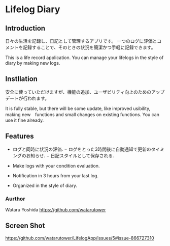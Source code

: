 
# Lifelog Diary

## Introduction
日々の生活を記録し、日記として管理するアプリです。
一つのログに評価とコメントを記録することで、そのときの状況を簡潔かつ手軽に記録できます。

This is a life record application.
You can manage your lifelogs in the style of diary by making new logs.


## Instllation
安全に使っていただけますが、機能の追加、ユーザビリティ向上のためのアップデートが行われます。

It is fully stable, but there will be some update, like improved usibility, making new　functions and small changes on existing functions. 
You can use it fine already.

## Features
- ログと同時に状況の評価.
− ログをとった3時間後に自動通知で更新のタイミングのお知らせ.
− 日記スタイルとして保存される.

- Make logs with your condition evaluation.
- Notification in 3 hours from your last log.
- Organized in the style of diary.

### Aurthor
Wataru Yoshida
https://github.com/watarutower

## Screen Shot
https://github.com/watarutower/LifelogApp/issues/5#issue-866727310
